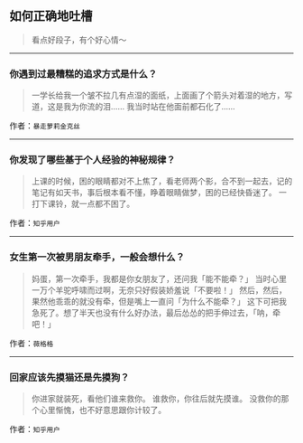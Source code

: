 ## 如何正确地吐槽

> 看点好段子，有个好心情～


 
---

### 你遇到过最糟糕的追求方式是什么？

> 一学长给我一个皱不拉几有点湿的面纸，上面画了个箭头对着湿的地方，写道，这是我为你流的泪…… 我当时站在他面前都石化了……


作者：`暴走萝莉金克丝`

---

### 你发现了哪些基于个人经验的神秘规律？

> 上课的时候，困的眼睛都对不上焦了，看老师两个影，合不到一起去，记的笔记有如天书，事后根本看不懂，睁着眼睛做梦，困的已经快昏迷了。
> 一打下课铃，就一点都不困了。


作者：`知乎用户`

---

### 女生第一次被男朋友牵手，一般会想什么？

> 妈蛋，第一次牵手，我都是你女朋友了，还问我「能不能牵？」
> 当时心里一万个羊驼呼啸而过啊，无奈只好假装娇羞说「不要啦！」
> 然后，然后，果然他乖乖的就没有牵，但是嘴上一直问「为什么不能牵？」
> 这下可把我急死了。想了半天也没有什么好办法，最后怂怂的把手伸过去，「呐，牵吧！」


作者：`薇格格`

---

### 回家应该先摸猫还是先摸狗？

> 你进家就装死，看他们谁来救你。
> 谁救你，你往后就先摸谁。
> 没救你的那个心里惭愧，也不好意思跟你计较了。


作者：`知乎用户`